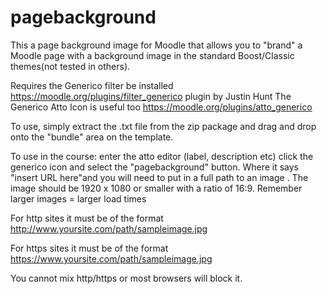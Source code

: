 # pagebackground
This a page background image for Moodle that allows you to "brand" a Moodle page with a background image in the standard Boost/Classic themes(not tested in others).

Requires the Generico filter be installed https://moodle.org/plugins/filter_generico plugin by Justin Hunt
The Generico Atto Icon is useful too https://moodle.org/plugins/atto_generico

To use, simply extract the .txt file from the zip package and drag and drop onto the "bundle" area on the template.

To use in the course: enter the atto editor (label, description etc) click the generico icon and select the "pagebackground" button.
Where it says "insert URL here"and you will need to put in a full path to an image . The image should be 1920 x 1080 or smaller with a ratio of 16:9. Remember larger images = larger load times

For http sites it must be of the format http://www.yoursite.com/path/sampleimage.jpg

For https sites it must be of the format https://www.yoursite.com/path/sampleimage.jpg

You cannot mix http/https or most browsers will block it.


